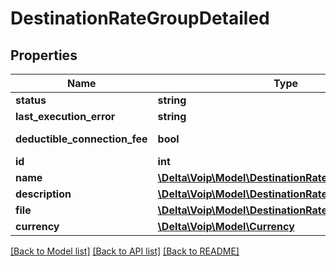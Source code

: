 # DestinationRateGroupDetailed

## Properties
Name | Type | Description | Notes
------------ | ------------- | ------------- | -------------
**status** | **string** |  | [optional] 
**last_execution_error** | **string** |  | [optional] 
**deductible_connection_fee** | **bool** |  | [default to false]
**id** | **int** |  | [optional] 
**name** | [**\Delta\Voip\Model\DestinationRateGroupName**](DestinationRateGroupName.md) |  | [optional] 
**description** | [**\Delta\Voip\Model\DestinationRateGroupDescription**](DestinationRateGroupDescription.md) |  | [optional] 
**file** | [**\Delta\Voip\Model\DestinationRateGroupFile**](DestinationRateGroupFile.md) |  | [optional] 
**currency** | [**\Delta\Voip\Model\Currency**](Currency.md) |  | [optional] 

[[Back to Model list]](../README.md#documentation-for-models) [[Back to API list]](../README.md#documentation-for-api-endpoints) [[Back to README]](../README.md)


